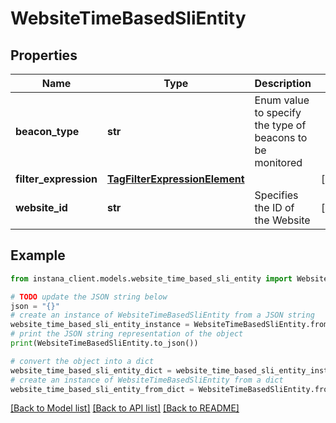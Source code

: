 # WebsiteTimeBasedSliEntity


## Properties

Name | Type | Description | Notes
------------ | ------------- | ------------- | -------------
**beacon_type** | **str** | Enum value to specify the type of beacons to be monitored | 
**filter_expression** | [**TagFilterExpressionElement**](TagFilterExpressionElement.md) |  | [optional] 
**website_id** | **str** | Specifies the ID of the Website | [optional] 

## Example

```python
from instana_client.models.website_time_based_sli_entity import WebsiteTimeBasedSliEntity

# TODO update the JSON string below
json = "{}"
# create an instance of WebsiteTimeBasedSliEntity from a JSON string
website_time_based_sli_entity_instance = WebsiteTimeBasedSliEntity.from_json(json)
# print the JSON string representation of the object
print(WebsiteTimeBasedSliEntity.to_json())

# convert the object into a dict
website_time_based_sli_entity_dict = website_time_based_sli_entity_instance.to_dict()
# create an instance of WebsiteTimeBasedSliEntity from a dict
website_time_based_sli_entity_from_dict = WebsiteTimeBasedSliEntity.from_dict(website_time_based_sli_entity_dict)
```
[[Back to Model list]](../README.md#documentation-for-models) [[Back to API list]](../README.md#documentation-for-api-endpoints) [[Back to README]](../README.md)


